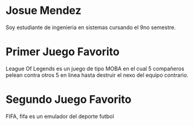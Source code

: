 # Josue Mendez 
Soy estudiante de ingenieria en sistemas cursando el 9no semestre. 

# Primer Juego Favorito
League Of Legends es un juego de tipo MOBA en el cual 5 compañeros pelean contra otros 5 en linea hasta destruir el nexo del equipo contrario.

# Segundo Juego Favorito 

FIFA, fifa es un emulador del deporte futbol

